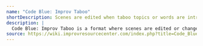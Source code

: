 ```yaml
---
name: "Code Blue: Improv Taboo"
shortDescription: Scenes are edited when taboo topics or words are introduced.
description: |
  Code Blue: Improv Taboo is a format where scenes are edited or changed whenever taboo topics or words are introduced, challenging players to stay creative and avoid forbidden subjects.
source: https://wiki.improvresourcecenter.com/index.php?title=Code_Blue:_Improv_Taboo
---
```


